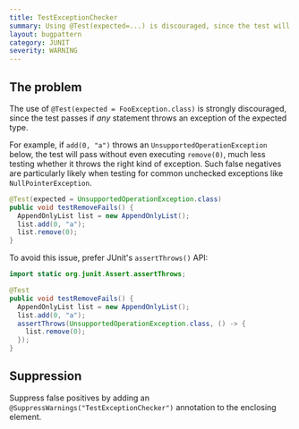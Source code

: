 ```yaml
---
title: TestExceptionChecker
summary: Using @Test(expected=...) is discouraged, since the test will pass if *any* statement in the test method throws the expected exception
layout: bugpattern
category: JUNIT
severity: WARNING
---
```


<!--
*** AUTO-GENERATED, DO NOT MODIFY ***
To make changes, edit the @BugPattern annotation or the explanation in docs/bugpattern.
-->

## The problem
The use of `@Test(expected = FooException.class)` is strongly discouraged, since
the test passes if *any* statement throws an exception of the expected type.

For example, if `add(0, "a")` throws an `UnsupportedOperationException` below,
the test will pass without even executing `remove(0)`, much less testing whether
it throws the right kind of exception. Such false negatives are particularly
likely when testing for common unchecked exceptions like `NullPointerException`.

```java
@Test(expected = UnsupportedOperationException.class)
public void testRemoveFails() {
  AppendOnlyList list = new AppendOnlyList();
  list.add(0, "a");
  list.remove(0);
}
```

To avoid this issue, prefer JUnit's `assertThrows()` API:

```java
import static org.junit.Assert.assertThrows;

@Test
public void testRemoveFails() {
  AppendOnlyList list = new AppendOnlyList();
  list.add(0, "a");
  assertThrows(UnsupportedOperationException.class, () -> {
    list.remove(0);
  });
}
```

## Suppression
Suppress false positives by adding an `@SuppressWarnings("TestExceptionChecker")` annotation to the enclosing element.
